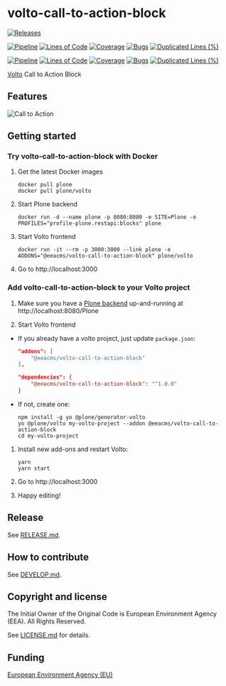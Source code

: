 # volto-call-to-action-block

[![Releases](https://img.shields.io/github/v/release/eea/volto-call-to-action-block)](https://github.com/eea/volto-call-to-action-block/releases)

[![Pipeline](https://ci.eionet.europa.eu/buildStatus/icon?job=volto-addons%2Fvolto-call-to-action-block%2Fmaster&subject=master)](https://ci.eionet.europa.eu/view/Github/job/volto-addons/job/volto-call-to-action-block/job/master/display/redirect)
[![Lines of Code](https://sonarqube.eea.europa.eu/api/project_badges/measure?project=volto-call-to-action-block-master&metric=ncloc)](https://sonarqube.eea.europa.eu/dashboard?id=volto-call-to-action-block-master)
[![Coverage](https://sonarqube.eea.europa.eu/api/project_badges/measure?project=volto-call-to-action-block-master&metric=coverage)](https://sonarqube.eea.europa.eu/dashboard?id=volto-call-to-action-block-master)
[![Bugs](https://sonarqube.eea.europa.eu/api/project_badges/measure?project=volto-call-to-action-block-master&metric=bugs)](https://sonarqube.eea.europa.eu/dashboard?id=volto-call-to-action-block-master)
[![Duplicated Lines (%)](https://sonarqube.eea.europa.eu/api/project_badges/measure?project=volto-call-to-action-block-master&metric=duplicated_lines_density)](https://sonarqube.eea.europa.eu/dashboard?id=volto-call-to-action-block-master)

[![Pipeline](https://ci.eionet.europa.eu/buildStatus/icon?job=volto-addons%2Fvolto-call-to-action-block%2Fdevelop&subject=develop)](https://ci.eionet.europa.eu/view/Github/job/volto-addons/job/volto-call-to-action-block/job/develop/display/redirect)
[![Lines of Code](https://sonarqube.eea.europa.eu/api/project_badges/measure?project=volto-call-to-action-block-develop&metric=ncloc)](https://sonarqube.eea.europa.eu/dashboard?id=volto-call-to-action-block-develop)
[![Coverage](https://sonarqube.eea.europa.eu/api/project_badges/measure?project=volto-call-to-action-block-develop&metric=coverage)](https://sonarqube.eea.europa.eu/dashboard?id=volto-call-to-action-block-develop)
[![Bugs](https://sonarqube.eea.europa.eu/api/project_badges/measure?project=volto-call-to-action-block-develop&metric=bugs)](https://sonarqube.eea.europa.eu/dashboard?id=volto-call-to-action-block-develop)
[![Duplicated Lines (%)](https://sonarqube.eea.europa.eu/api/project_badges/measure?project=volto-call-to-action-block-develop&metric=duplicated_lines_density)](https://sonarqube.eea.europa.eu/dashboard?id=volto-call-to-action-block-develop)


[Volto](https://github.com/plone/volto) Call to Action Block

## Features

![Call to Action](https://github.com/eea/volto-call-to-action-block/raw/develop/docs/call-to-action.gif)

## Getting started

### Try volto-call-to-action-block with Docker

1. Get the latest Docker images

   ```
   docker pull plone
   docker pull plone/volto
   ```

1. Start Plone backend
   ```
   docker run -d --name plone -p 8080:8080 -e SITE=Plone -e PROFILES="profile-plone.restapi:blocks" plone
   ```

1. Start Volto frontend

   ```
   docker run -it --rm -p 3000:3000 --link plone -e ADDONS="@eeacms/volto-call-to-action-block" plone/volto
   ```

1. Go to http://localhost:3000

### Add volto-call-to-action-block to your Volto project

1. Make sure you have a [Plone backend](https://plone.org/download) up-and-running at http://localhost:8080/Plone

1. Start Volto frontend

* If you already have a volto project, just update `package.json`:

   ```JSON
   "addons": [
       "@eeacms/volto-call-to-action-block"
   ],

   "dependencies": {
       "@eeacms/volto-call-to-action-block": "^1.0.0"
   }
   ```

* If not, create one:

   ```
   npm install -g yo @plone/generator-volto
   yo @plone/volto my-volto-project --addon @eeacms/volto-call-to-action-block
   cd my-volto-project
   ```

1. Install new add-ons and restart Volto:

   ```
   yarn
   yarn start
   ```

1. Go to http://localhost:3000

1. Happy editing!

## Release

See [RELEASE.md](https://github.com/eea/volto-call-to-action-block/blob/master/RELEASE.md).

## How to contribute

See [DEVELOP.md](https://github.com/eea/volto-call-to-action-block/blob/master/DEVELOP.md).

## Copyright and license

The Initial Owner of the Original Code is European Environment Agency (EEA).
All Rights Reserved.

See [LICENSE.md](https://github.com/eea/volto-call-to-action-block/blob/master/LICENSE.md) for details.

## Funding

[European Environment Agency (EU)](http://eea.europa.eu)
